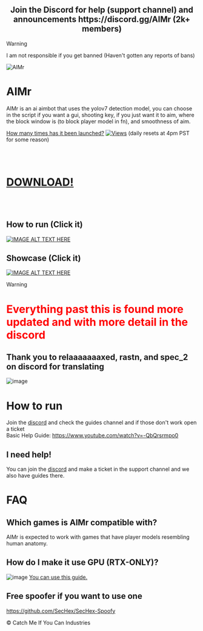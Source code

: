 
<h2 style="text-align: center;"> Join the Discord for help (support channel) and announcements https://discord.gg/AIMr (2k+ members)</h2>


> [!WARNING]
> I am not responsible if you get banned (Haven't gotten any reports of bans)

![AIMr](https://external-content.duckduckgo.com/iu/?u=https://i.imgur.com/KREk0tS.gif)
# AIMr

AIMr is an ai aimbot that uses the yolov7 detection model, you can choose in the script if you want a gui, shooting key, if you just want it to aim, where the block window is (to block player model in fn), and smoothness of aim.




[How many times has it been launched?](https://hits.seeyoufarm.com/api/count/incr/badge.svg?url=https%3A%2F%2Flocalhost%2FAIMr&count_bg=%23000000&title_bg=%23555555&icon=&icon_color=%23E7E7E7&title=Launches&edge_flat=false)
[![Views](https://hits.seeyoufarm.com/api/count/incr/badge.svg?url=https%3A%2F%2Fgithub.com%2Fkbdevs%2Fai-aimbot&count_bg=%239279B5&title_bg=%23555555&icon=&icon_color=%23FFFFFF&title=Views&edge_flat=false)](https://hits.seeyoufarm.com)
(daily resets at 4pm PST for some reason)

<br>
<br>


# [DOWNLOAD!](https://direct-link.net/461464/aimr-auto-install)

<br>
<br>


## How to run (Click it)
[![IMAGE ALT TEXT HERE](https://img.youtube.com/vi/JvctAGLBmwI/0.jpg)](https://www.youtube.com/watch?v=JvctAGLBmwI)

## Showcase (Click it)
[![IMAGE ALT TEXT HERE](https://img.youtube.com/vi/N2wy5XQ-37c/0.jpg)](https://www.youtube.com/watch?v=N2wy5XQ-37c)

> [!WARNING]
> # <span style="color: red;">Everything past this is found more updated and with more detail in the discord</span>

## Thank you to relaaaaaaaxed, rastn, and spec_2 on discord for translating
![image](https://github.com/kbdevs/ai-aimbot/assets/86767129/4e035e78-1a44-47e6-921a-886b28455d20)



# How to run
Join the [discord](https://discord.gg/AIMr) and check the guides channel and if those don't work open a ticket <br>
Basic Help Guide: https://www.youtube.com/watch?v=-QbQrsrmpo0

## I need help!

You can join the [discord](https://discord.gg/AIMr) and make a ticket in the support channel and we also have guides there.

# FAQ

## Which games is AIMr compatible with?

AIMr is expected to work with games that have player models resembling human anatomy.

## How do I make it use GPU (RTX-ONLY)?
![image](https://github.com/kbdevs/ai-aimbot/assets/86767129/4231cfa3-6a3f-485e-aaa7-ef7a78680ae8)
[You can use this guide.](https://medium.com/analytics-vidhya/build-opencv-from-source-with-cuda-for-gpu-access-on-windows-5cd0ce2b9b37) 

## Free spoofer if you want to use one

https://github.com/SecHex/SecHex-Spoofy


© Catch Me If You Can Industries
